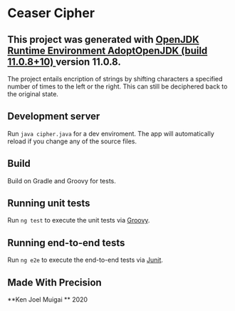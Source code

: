 # Ceaser Cipher

This project was generated with [OpenJDK Runtime Environment AdoptOpenJDK (build 11.0.8+10)
]() version 11.0.8.
---
The project entails encription of strings by shifting characters a specified number of times to the left or the right. This can still be deciphered back to the original state.

## Development server

Run `java cipher.java` for a dev enviroment. The app will automatically reload if you change any of the source files.

## Build

Build on Gradle and Groovy for tests.

## Running unit tests

Run `ng test` to execute the unit tests via [Groovy](https://groovy-lang.org/testing.html).

## Running end-to-end tests

Run `ng e2e` to execute the end-to-end tests via [Junit](https://www.tutorialspoint.com/junit/junit_test_framework.htm).

## Made With Precision

**Ken Joel Muigai **
2020

